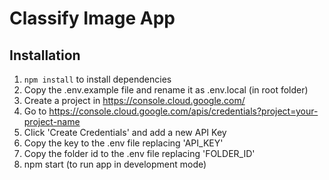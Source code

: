 # Classify Image App

## Installation
1. `npm install` to install dependencies
2. Copy the .env.example file and rename it as .env.local (in root folder)
3. Create a project in https://console.cloud.google.com/
4. Go to https://console.cloud.google.com/apis/credentials?project=your-project-name
5. Click 'Create Credentials' and add a new API Key
6. Copy the key to the .env file replacing 'API_KEY'
7. Copy the folder id to the .env file replacing 'FOLDER_ID'
8. npm start (to run app in development mode)
